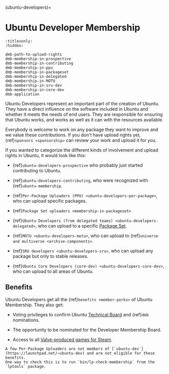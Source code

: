 (ubuntu-developers)=
# Ubuntu Developer Membership

```{toctree}
:titlesonly:
:hidden:

dmb-path-to-upload-rights
dmb-membership-in-prospective
dmb-membership-in-contributing
dmb-membership-in-ppu
dmb-membership-in-packageset
dmb-membership-in-delegated
dmb-membership-in-MOTU
dmb-membership-in-sru-dev
dmb-membership-in-core-dev
dmb-application
```

Ubuntu Developers represent an important part of the creation of Ubuntu. They
have a direct influence on the software included in Ubuntu and whether it meets
the needs of end users. They are responsible for ensuring that Ubuntu works, and
works as well as it can with the resources available.

Everybody is welcome to work on any package they want to improve and we value
these contributions. If you don't have upload rights yet,
{ref}`sponsors <sponsorship>` can review your work and upload it for you.

If you wanted to categorize the different kinds of involvement and upload rights
in Ubuntu, it would look like this:

* {ref}`ubuntu-developers-prospective` who probably just started contributing
  to Ubuntu.

* {ref}`ubuntu-developers-contributing`, who were recognized with
  {ref}`ubuntu-membership`.

* {ref}`Per-Package Uploaders (PPU) <ubuntu-developers-per-package>`,
  who can upload specific packages.

* {ref}`Package Set uploaders <membership-in-packageset>`

* {ref}`Ubuntu Developers (from delegated teams) <ubuntu-developers-delegated>`,
  who can upload to a specific [Package Set](https://wiki.ubuntu.com/ArchiveReorganisation/Permissions).

* {ref}`MOTU <ubuntu-developers-motu>`, who can upload to
  {ref}`universe and multiverse <archive-components>`.

* {ref}`SRU developers <ubuntu-developers-sru>`, who can upload any package but
  only to stable releases.

* {ref}`Ubuntu Core Developers (core-dev) <ubuntu-developers-core-dev>`,
  who can upload to all areas of Ubuntu.


## Benefits

Ubuntu Developers get all the {ref}`benefits <member-perks>` of Ubuntu Membership.
They also get:

* Voting privileges to confirm Ubuntu [Technical Board](https://wiki.ubuntu.com/TechnicalBoard) and {ref}`dmb` nominations.

* The opportunity to be nominated for the Developer Membership Board.

* Access to all [Valve-produced games for Steam](https://lists.ubuntu.com/archives/ubuntu-devel-announce/2014-February/001079.html).

```{note}
A few Per-Package Uploaders are not members of [`ubuntu-dev`](https://launchpad.net/~ubuntu-dev) and are not eligible for these benefits.
One way to check this is to run `bin/lp-check-membership` from the `lptools` package.
```

